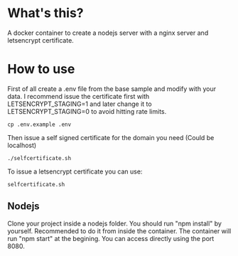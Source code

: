 # What's this?

A docker container to create a nodejs server with a nginx server and letsencrypt certificate.

# How to use

First of all create a .env file from the base sample and modify with your data. I recommend issue the certificate first with LETSENCRYPT_STAGING=1 and later change it to LETSENCRYPT_STAGING=0 to avoid hitting rate limits.

```
cp .env.example .env
```

Then issue a self signed certificate for the domain you need (Could be localhost)

```
./selfcertificate.sh
```

To issue a letsencrypt certificate you can use:

```
selfcertificate.sh
```

## Nodejs

Clone your project inside a nodejs folder.
You should run "npm install" by yourself. Recommended to do it from inside the container.
The container will run "npm start" at the begining.
You can access directly using the port 8080.
